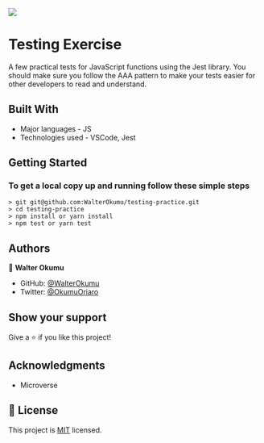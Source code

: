 ![](https://img.shields.io/badge/Microverse-blueviolet)

# Testing Exercise

 A few practical tests for JavaScript functions using the Jest library. You should make sure you follow the AAA pattern to make your tests easier for other developers to read and understand.

## Built With

- Major languages - JS
- Technologies used - VSCode, Jest

## Getting Started

### To get a local copy up and running follow these simple steps

    > git git@github.com:WalterOkumu/testing-practice.git
    > cd testing-practice
    > npm install or yarn install
    > npm test or yarn test

## Authors

👤 **Walter Okumu**

- GitHub: [@WalterOkumu](https://github.com/WalterOkumu)
- Twitter: [@OkumuOriaro](https://twitter.com/OkumuOriaro)

## Show your support

Give a ⭐️ if you like this project!

## Acknowledgments

- Microverse

## 📝 License

This project is [MIT](./LICENSE) licensed.
